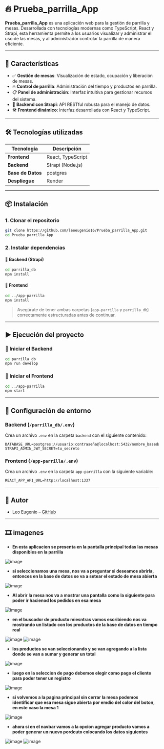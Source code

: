 
# 🔥 Prueba_parrilla_App

**Prueba_parrilla_App** es una aplicación web para la gestión de parrilla y mesas. Desarrollada con tecnologías modernas como TypeScript, React y Strapi, esta herramienta permite a los usuarios visualizar y administrar el uso de las mesas, y al administrador controlar la parrilla de manera eficiente.

---

## 🚀 Características

- ✅ **Gestión de mesas**: Visualización de estado, ocupación y liberación de mesas.
- 🔥 **Control de parrilla**: Administración del tiempo y productos en parrilla.
- 📋 **Panel de administración**: Interfaz intuitiva para gestionar recursos del sistema.
- 🧠 **Backend con Strapi**: API RESTful robusta para el manejo de datos.
- 🛠️ **Frontend dinámico**: Interfaz desarrollada con React y TypeScript.

---

## 🛠️ Tecnologías utilizadas

| Tecnología | Descripción |
|-----------|-------------|
| **Frontend** | React, TypeScript |
| **Backend** | Strapi (Node.js) |
| **Base de Datos** | postgres |
| **Despliegue** | Render  |

---

## 📦 Instalación

### 1. Clonar el repositorio

```bash
git clone https://github.com/leoeugenio16/Prueba_parrilla_App.git
cd Prueba_parrilla_App
```

### 2. Instalar dependencias

#### 🔹 Backend (Strapi)

```bash
cd parrilla_db
npm install
```

#### 🔹 Frontend

```bash
cd ../app-parrilla
npm install
```

> Asegúrate de tener ambas carpetas (`app-parrilla` y `parrilla_db`) correctamente estructuradas antes de continuar.

---

## ▶️ Ejecución del proyecto

### 🔹 Iniciar el Backend

```bash
cd parrilla_db
npm run develop
```

### 🔹 Iniciar el Frontend

```bash
cd ../app-parrilla
npm start
```

---

## 🔐 Configuración de entorno

### Backend (`/parrilla_db/.env`)

Crea un archivo `.env` en la carpeta `backend` con el siguiente contenido:

```env
DATABASE_URL=postgres://usuario:contraseña@localhost:5432/nombre_basedatos
STRAPI_ADMIN_JWT_SECRET=tu_secreto
```

### Frontend (`/app-parrilla/.env`)

Crea un archivo `.env` en la carpeta `app-parrilla` con la siguiente variable:

```env
REACT_APP_API_URL=http://localhost:1337
```

---

## 🤝 Autor

- Leo Eugenio – [GitHub](https://github.com/leoeugenio16)

---


## 🎞️ imagenes

- **En esta aplicacion se presenta en la pantalla principal todas las mesas disponibles en la parrilla**

![image](https://github.com/user-attachments/assets/0833a938-72e3-4be8-a976-60869362e659)

- **si seleccionamos una mesa, nos va a preguntar si deseamos abrirla, entonces en la base de datos se va a setear  el estado de mesa abierta**

![image](https://github.com/user-attachments/assets/d4e0afc7-de2e-4e12-889e-4da61a1cfa2a)

- **Al abrir la mesa nos va a mostrar una pantalla como la siguiente para poder ir hacienod los pedidos en esa mesa**

![image](https://github.com/user-attachments/assets/dca6fa7d-b996-44b5-9be3-cc5098815c77)

- **en el buscador de producto miesntras vamos escribiendo nos va mostrando un listado con los productos de la base de datos en tiempo real**

![image](https://github.com/user-attachments/assets/e3d83365-08c4-4f6d-ab62-6ffc64400ba7)
![image](https://github.com/user-attachments/assets/597f6e75-2ba4-4c0f-9ccb-2e34b6985967)

- **los productos se van seleccionando y se van agregando a la lista donde se van a sumar y generar un total**

![image](https://github.com/user-attachments/assets/f8cdf79e-7d5d-429e-b3a0-3012fbde7833)

- **luego en la seleccion de pago debemos elegir como pago el cliente para poder tener un registro**

![image](https://github.com/user-attachments/assets/fb84a713-3c0b-43ff-834d-9f80d842f26d)

- **si volvemos a la pagina principal sin cerrar la mesa podemos identificar que esa mesa sigue abierta por emdio del color del boton, en este caso la mesa 1**

![image](https://github.com/user-attachments/assets/f5642fb6-f6a5-4c9a-abc6-3234afbe0b4b)

- **ahora si en el navbar vamos a la opcion agregar producto vamos a poder generar un nuevo pordcuto colocando los datos siguientes**

![image](https://github.com/user-attachments/assets/c34afbd4-dc30-4479-a973-50f0e256a703)
![image](https://github.com/user-attachments/assets/7d9a00fd-ee2c-4d43-85f1-c9702266f9dd)













  
